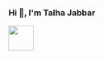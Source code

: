### Hi 👋, I'm Talha Jabbar

<a href="https://www.instagram.com/thepiyushmalhotra/">
  <img height="50" src="(https://github.com/M-Talha-Jabbar/M-Talha-Jabbar/assets/76180043/8e3ab399-7151-46bc-9eb7-b8bd11ddbd17"/>
</a>



<!--
**M-Talha-Jabbar/M-Talha-Jabbar** is a ✨ _special_ ✨ repository because its `README.md` (this file) appears on your GitHub profile.

Here are some ideas to get you started:

- 🔭 I’m currently working on ...
- 🌱 I’m currently learning ...
- 👯 I’m looking to collaborate on ...
- 🤔 I’m looking for help with ...
- 💬 Ask me about ...
- 📫 How to reach me: ...
- 😄 Pronouns: ...
- ⚡ Fun fact: ...
-->
